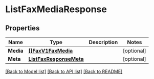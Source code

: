 # ListFaxMediaResponse

## Properties

Name | Type | Description | Notes
------------ | ------------- | ------------- | -------------
**Media** | [**[]FaxV1FaxMedia**](FaxV1FaxMedia.md) |  |[optional] 
**Meta** | [**ListFaxResponseMeta**](ListFaxResponseMeta.md) |  |[optional] 

[[Back to Model list]](../README.md#documentation-for-models) [[Back to API list]](../README.md#documentation-for-api-endpoints) [[Back to README]](../README.md)


